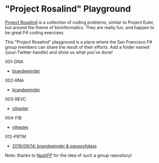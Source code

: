 "Project Rosalind" Playground
=============================

[Project Rosalind](http://rosalind.info/problems/list-view/) is a collection of coding problems, similar to Project Euler, but around the theme of bioinformatics. They are really fun, and happen to be great F# coding exercises.

This "Project Rosalind" playground is a place where the San Francisco F# group members can share the result of their efforts. Add a folder named {your-Twitter-handle} and show us what you've done!

001-DNA
* [brandewinder](brandewinder/001-DNA.fsx)

002-RNA
* [brandewinder](brandewinder/002-RNA.fsx)

003-REVC
* [nlhepler](nlhepler/003-REVC.fsx)

004-FIB
* [nlhepler](nlhepler/004-FIB.fsx)

012-PRTM
* [2016/09/14: brandewinder & panesofglass](brandewinder/012-PRTM.fsx)

Note: thanks to [NashFP](http://nashfp.org/) for the idea of such a group repository!

